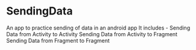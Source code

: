 # SendingData
An app to practice sending of data in an android app
It includes -
Sending Data from Activity to Activity
Sending Data from Activity to Fragment
Sending Data from Fragment to Fragment

